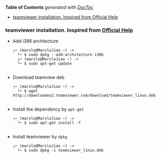<!-- START doctoc generated TOC please keep comment here to allow auto update -->
<!-- DON'T EDIT THIS SECTION, INSTEAD RE-RUN doctoc TO UPDATE -->
**Table of Contents**  *generated with [DocToc](https://github.com/thlorenz/doctoc)*

- [teamviewer installation. Inspired from Official Help](#teamviewer-installation-inspired-from-official-help)

<!-- END doctoc generated TOC please keep comment here to allow auto update -->

### teamviewer installation. Inspired from [Official Help](http://www.teamviewer.com/en/help/363-How-do-I-install-TeamViewer-on-my-Linux-distribution.aspx#other)

- Add i386 architecture
    <pre><code>┌─ (marslo@MarsloJiao ~) ->
    └─ $ sudo dpkg --add-architecture i386
    ┌─ (marslo@MarsloJiao ~) ->
    └─ $ sudo apt-get update
    </code></pre>

- Download teamview deb
    <pre><code>┌─ (marslo@MarsloJiao ~) ->
    └─ $ wget http://downloadeu2.teamviewer.com/download/teamviewer_linux.deb
    </code></pre>

- Install the dependency by `apt-get`
    <pre><code>┌─ (marslo@MarsloJiao ~) ->
    └─ $ sudo apt-get install -f
    </code></pre>

- Install teamviewer by `dpkg`
    <pre><code>┌─ (marslo@MarsloJiao ~) ->
    └─ $ sudo dpkg -i teamviewer_linux.deb
    </code></pre>
